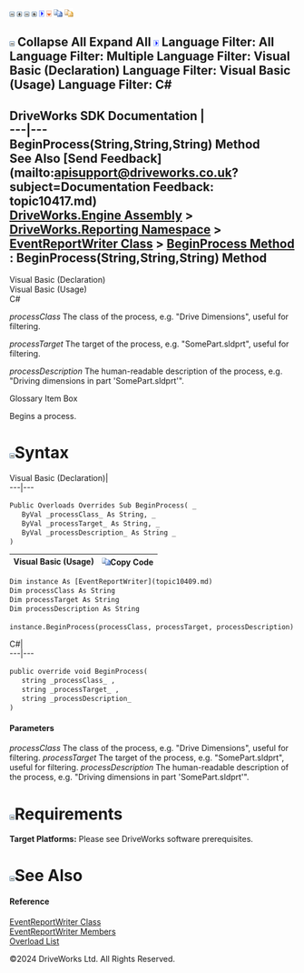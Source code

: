 ![](dotnetimages/collapse.gif) ![](dotnetimages/expand.gif) ![](dotnetimages/collapse.gif) ![](dotnetimages/expand.gif) ![](dotnetimages/drpdown.gif) ![](dotnetimages/drpdown_orange.gif) ![](dotnetimages/copycode.gif) ![](dotnetimages/copycodeHighlight.gif)

![](dotnetimages/collapse.gif) Collapse All Expand All ![](dotnetimages/drpdown.gif) Language Filter: All  Language Filter: Multiple  Language Filter: Visual Basic (Declaration) Language Filter: Visual Basic (Usage) Language Filter: C#  
---  
DriveWorks SDK Documentation  |   
---|---  
BeginProcess(String,String,String) Method   
See Also [Send Feedback](mailto:apisupport@driveworks.co.uk?subject=Documentation Feedback: topic10417.md)  
[DriveWorks.Engine Assembly](topic2156.md) > [DriveWorks.Reporting Namespace](topic10334.md) > [EventReportWriter Class](topic10409.md) > [BeginProcess Method](topic10416.md) : BeginProcess(String,String,String) Method  
---  
  
Visual Basic (Declaration)    
Visual Basic (Usage)    
C# 

_processClass_
    The class of the process, e.g. "Drive Dimensions", useful for filtering.

_processTarget_
    The target of the process, e.g. "SomePart.sldprt", useful for filtering.

_processDescription_
    The human-readable description of the process, e.g. "Driving dimensions in part 'SomePart.sldprt'".

Glossary Item Box

Begins a process. 

# ![](dotnetimages/collapse.gif)Syntax

Visual Basic (Declaration)|   
---|---  
      
    
    Public Overloads Overrides Sub BeginProcess( _
       ByVal _processClass_ As String, _
       ByVal _processTarget_ As String, _
       ByVal _processDescription_ As String _
    )   
  
Visual Basic (Usage)| ![](dotnetimages/copycode.gif)Copy Code  
---|---  
      
    
    Dim instance As [EventReportWriter](topic10409.md)
    Dim processClass As String
    Dim processTarget As String
    Dim processDescription As String
     
    instance.BeginProcess(processClass, processTarget, processDescription)  
  
C#|   
---|---  
      
    
    public override void BeginProcess( 
       string _processClass_ ,
       string _processTarget_ ,
       string _processDescription_
    )  
  
#### Parameters

 _processClass_
    The class of the process, e.g. "Drive Dimensions", useful for filtering.
_processTarget_
    The target of the process, e.g. "SomePart.sldprt", useful for filtering.
_processDescription_
    The human-readable description of the process, e.g. "Driving dimensions in part 'SomePart.sldprt'".

# ![](dotnetimages/collapse.gif)Requirements

**Target Platforms:** Please see DriveWorks software prerequisites.

# ![](dotnetimages/collapse.gif)See Also

#### Reference

[EventReportWriter Class](topic10409.md)   
[EventReportWriter Members](topic10410.md)   
[Overload List](topic10416.md)

©2024 DriveWorks Ltd. All Rights Reserved.
